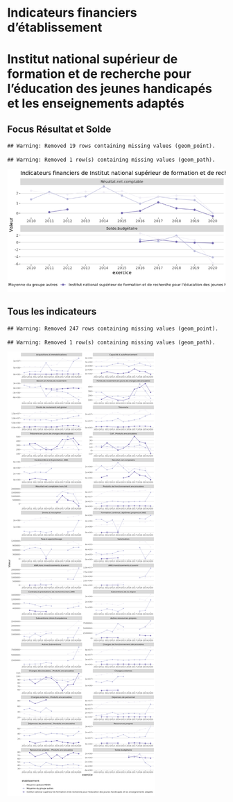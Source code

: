 Indicateurs financiers d’établissement
================

# Institut national supérieur de formation et de recherche pour l’éducation des jeunes handicapés et les enseignements adaptés

## Focus Résultat et Solde

    ## Warning: Removed 19 rows containing missing values (geom_point).

    ## Warning: Removed 1 row(s) containing missing values (geom_path).

![](institut_national_supérieur_de_formation_et_de_recherche_pour_l_éducation_des_jeunes_handicapés_et_les_enseignements_adaptés_files/figure-gfm/etab.focus-1.png)<!-- -->

## Tous les indicateurs

    ## Warning: Removed 247 rows containing missing values (geom_point).

    ## Warning: Removed 1 row(s) containing missing values (geom_path).

![](institut_national_supérieur_de_formation_et_de_recherche_pour_l_éducation_des_jeunes_handicapés_et_les_enseignements_adaptés_files/figure-gfm/etab-1.png)<!-- -->
